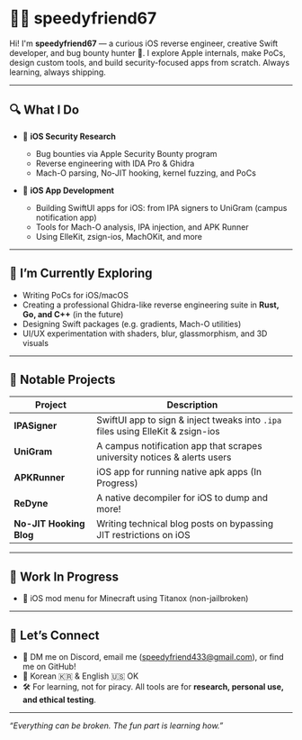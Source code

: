 # 👨‍💻 speedyfriend67

Hi! I'm **speedyfriend67** — a curious iOS reverse engineer, creative Swift developer, and bug bounty hunter 🧪. I explore Apple internals, make PoCs, design custom tools, and build security-focused apps from scratch. Always learning, always shipping.

---

## 🔍 What I Do

- 🍎 **iOS Security Research**
  - Bug bounties via Apple Security Bounty program
  - Reverse engineering with IDA Pro & Ghidra
  - Mach-O parsing, No-JIT hooking, kernel fuzzing, and PoCs

- 🧰 **iOS App Development**
  - Building SwiftUI apps for iOS: from IPA signers to UniGram (campus notification app)
  - Tools for Mach-O analysis, IPA injection, and APK Runner
  - Using ElleKit, zsign-ios, MachOKit, and more

---

## 🧠 I’m Currently Exploring

- Writing PoCs for iOS/macOS
- Creating a professional Ghidra-like reverse engineering suite in **Rust, Go, and C++** (in the future)
- Designing Swift packages (e.g. gradients, Mach-O utilities)
- UI/UX experimentation with shaders, blur, glassmorphism, and 3D visuals

---

## 🧪 Notable Projects

| Project | Description |
|--------|-------------|
| **IPASigner** | SwiftUI app to sign & inject tweaks into `.ipa` files using ElleKit & zsign-ios |
| **UniGram** | A campus notification app that scrapes university notices & alerts users |
| **APKRunner** | iOS app for running native apk apps (In Progress) |
| **ReDyne** | A native decompiler for iOS to dump and more! |
| **No-JIT Hooking Blog** | Writing technical blog posts on bypassing JIT restrictions on iOS |

---

## 🚧 Work In Progress

- 📁 iOS mod menu for Minecraft using Titanox (non-jailbroken)

---

## 🔗 Let’s Connect

- 🧠 DM me on Discord, email me (speedyfriend433@gmail.com), or find me on GitHub!
- 💬 Korean 🇰🇷 & English 🇺🇸 OK
- 🛠 For learning, not for piracy. All tools are for **research, personal use, and ethical testing**.

---

_“Everything can be broken. The fun part is learning how.”_

